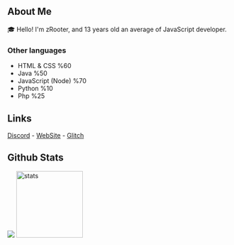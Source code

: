 ## About Me

🎓 Hello! I'm zRooter, and 13 years old an average of JavaScript developer.

### Other languages

* HTML & CSS %60
* Java %50
* JavaScript (Node) %70
* Python %10
* Php %25

## Links

[Discord](https://discord.gg/zrEpUUBX) - [WebSite](https://axyzl.tk) - [Glitch](https://glitch.com/@zRooter)

## Github Stats
</p>
<p align="left">
   <img src="https://github-readme-stats.vercel.app/api/top-langs/?username=eyp57&theme=dark&count_private=true&show_icons=true&hide_border=true" />
   <img src="https://github-readme-stats.vercel.app/api?username=eyp57&count_private=true&show_icons=true&theme=dark&hide_border=true" width="%100" height="150px" alt="stats" />
</p>

